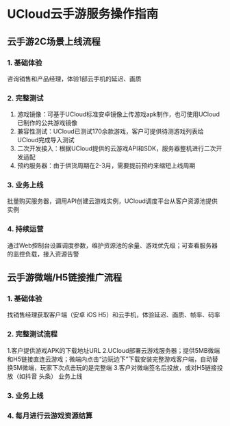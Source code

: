 # UCloud云手游服务操作指南

## 云手游2C场景上线流程
### 1. 基础体验
咨询销售和产品经理，体验1部云手机的延迟、画质

### 2. 完整测试
1. 游戏镜像：可基于UCloud标准安卓镜像上传游戏apk制作，也可使用UCloud已制作的公共游戏镜像
2. 兼容性测试：UCloud已测试170余款游戏，客户可提供待测游戏列表给UCloud完成导入测试
3. 二次开发接入：根据UCloud提供的云游戏API和SDK，服务器整机进行二次开发适配
4. 预约服务器：由于供货周期在2-3月，需要提前预约来缩短上线周期

### 3. 业务上线
批量购买服务器，调用API创建云游戏实例，UCloud调度平台从客户资源池提供实例

### 4. 持续运营
通过Web控制台设置调度参数，维护资源池的余量、游戏优先级；可查看服务器的监控负载，接入资源告警


## 云手游微端/H5链接推广流程
### 1. 基础体验
找销售经理获取客户端（安卓 iOS H5）和云手机，体验延迟、画质、帧率、码率

### 2. 完整测试流程
1.客户提供游戏APK的下载地址URL
2.UCloud部署云游戏服务器；提供5MB微端和H5链接直连云游戏；微端内点击“边玩边下”下载安装完整游戏客户端，自动替换5M微端，玩家下次点击玩的是完整端
3.客户对微端签名后投放，或对H5链接投放（如抖音 头条）
业务上线

### 3. 业务上线

### 4. 每月进行云游戏资源结算
